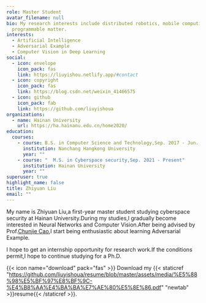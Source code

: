 ```yaml
---
role: Master Student
avatar_filename: null
bio: My research interests include distributed robotics, mobile computing and
  programmable matter.
interests:
  - Artificial Intelligence
  - Adversarial Example
  - Computer Vision in Deep Learning
social:
  - icon: envelope
    icon_pack: fas
    link: https://liuyishou.netlify.app/#contact
  - icon: copyright
    icon_pack: fas
    link: https://blog.csdn.net/weixin_41466575
  - icon: github
    icon_pack: fab
    link: https://github.com/liuyishoua
organizations:
  - name: Hainan University
    url: https://ha.hainanu.edu.cn/home2020/
education:
  courses:
    - course: B.S. in Computer Science and Technology,Sep. 2017 - Jun. 2021
      institution: Nanchang Hangkong University
      year: ""
    - course: "  M.S. in Cyberspace security,Sep. 2021 - Present"
      institution: Hainan University
      year: ""
superuser: true
highlight_name: false
title: Zhiyuan Liu
email: ""
---
```

My name is Zhiyuan Liu,a first-year master student studying cyberspace security at Hainan University.During my studies,l gradually become interested in Neural Networks and Computer Vision.After being advised by Prof.[Chunjie Cao](https://ieeexplore.ieee.org/author/37086932156),l start being enthusiastic about learning Adversarial Example.

I hope to get an internship opportunity for research work.If the conditions permit,I hope to continue studying for a Ph.D. 

{{< icon name="download" pack="fas" >}} Download my {{< staticref "https://github.com/liuyishoua/resume/blob/master/assets/media/%E5%88%98%E5%BF%97%E8%BF%9C-%E4%B8%AA%E4%BA%BA%E7%AE%80%E5%8E%86.pdf" "newtab" >}}resume{{< /staticref >}}.